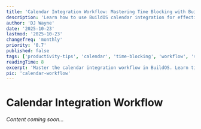 ```yaml
---
title: 'Calendar Integration Workflow: Mastering Time Blocking with BuildOS'
description: 'Learn how to use BuildOS calendar integration for effective time blocking and task scheduling. Practical workflow tips.'
author: 'DJ Wayne'
date: '2025-10-23'
lastmod: '2025-10-23'
changefreq: 'monthly'
priority: '0.7'
published: false
tags: ['productivity-tips', 'calendar', 'time-blocking', 'workflow', 'scheduling', 'google-calendar']
readingTime: 8
excerpt: 'Master the calendar integration workflow in BuildOS. Learn time blocking strategies and smart scheduling techniques.'
pic: 'calendar-workflow'
---
```


# Calendar Integration Workflow

*Content coming soon...*
